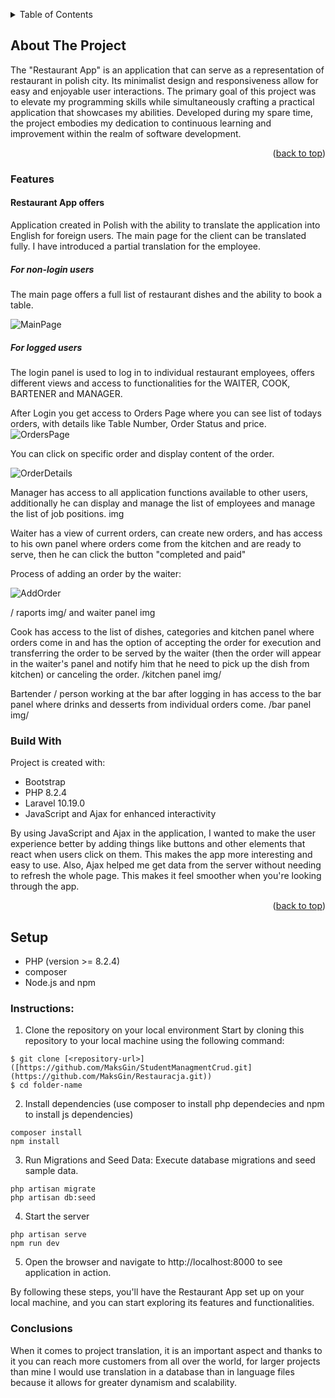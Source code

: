 <a name="readme-top"></a>
<!-- TABLE OF CONTENTS -->
<details>
  <summary>Table of Contents</summary>
  <ol>
    <li>
      <a href="#about-the-project">About The Project</a>
      <ul>
        <li><a href="#features">Features</a></li>
      </ul>
        <ul>
        <li><a href="#built-with">Built With</a></li>
      </ul>
    </li>
    <li>
      <a href="#getting-started">Getting Started</a>
      <ul>
        <li><a href="#prerequisites">Prerequisites</a></li>
        <li><a href="#installation">Installation</a></li>
      </ul>
    </li>
    <li><a href="#usage">Usage</a></li>
    <li><a href="#roadmap">Roadmap</a></li>
    <li><a href="#contributing">Contributing</a></li>
    <li><a href="#license">License</a></li>
    <li><a href="#contact">Contact</a></li>
    <li><a href="#conslusions">Conslusions</a></li>
  </ol>
</details>


## About The Project

The "Restaurant App" is an application that can serve as a representation of restaurant in polish city. Its minimalist design and responsiveness allow for easy and enjoyable user interactions.
The primary goal of this project was to elevate my programming skills while simultaneously crafting a practical application that showcases my abilities. Developed during my spare time, the project embodies my dedication to continuous learning and improvement within the realm of software development.

<p align="right">(<a href="#readme-top">back to top</a>)</p>

### Features

#### Restaurant App offers

Application created in Polish with the ability to translate the application into English for foreign users. The main page for the client can be translated fully. I have introduced a partial translation for the employee.

##### For non-login users
The main page offers a full list of restaurant dishes and the ability to book a table.

![MainPage](https://github.com/MaksGin/Restauracja/assets/26302413/8baa6165-3da5-40e2-8f8d-5f17bdee41e3)


##### For logged users
The login panel is used to log in to individual restaurant employees, offers different views and access to functionalities for the WAITER, COOK, BARTENER and MANAGER.

After Login you get access to Orders Page where you can see list of todays orders, with details like Table Number, Order Status and price.
![OrdersPage](https://github.com/MaksGin/Restauracja/assets/26302413/8c6444ae-404f-41bc-8a02-37de2a379a76)

You can click on specific order and display content of the order.

![OrderDetails](https://github.com/MaksGin/Restauracja/assets/26302413/a6487bdf-9ba0-459a-bb5c-c7a459d69154)


Manager has access to all application functions available to other users, additionally he can display and manage the list of employees and manage the list of job positions.
img

Waiter has a view of current orders, can create new orders, and has access to his own panel where orders come from the kitchen and are ready to serve, then he can click the button "completed and paid"



Process of adding an order by the waiter:


![AddOrder](https://github.com/MaksGin/Restauracja/assets/26302413/acd1bf69-60ba-45fd-b34a-ef49fd362d5a)


/ raports img/ and waiter panel img


Cook has access to the list of dishes, categories and kitchen panel where orders come in and has the option of accepting the order for execution and transferring the order to be served by the waiter (then the order will appear in the waiter's panel and notify him that he need to pick up the dish from kitchen) or canceling the order.
/kitchen panel img/

Bartender / person working at the bar after logging in has access to the bar panel where drinks and desserts from individual orders come.
/bar panel img/



### Build With

Project is created with:
* Bootstrap
* PHP 8.2.4
* Laravel 10.19.0
* JavaScript and Ajax for enhanced interactivity

By using JavaScript and Ajax in the application, I wanted to make the user experience better by adding things like buttons and other elements that react when users click on them. This makes the app more interesting and easy to use. Also, Ajax helped me get data from the server without needing to refresh the whole page. This makes it feel smoother when you're looking through the app.

<p align="right">(<a href="#readme-top">back to top</a>)</p>

## Setup
- PHP (version >= 8.2.4)
- composer
- Node.js and npm

### Instructions: 
1. Clone the repository on your local environment
   Start by cloning this repository to your local machine using the following command:
```
$ git clone [<repository-url>]([https://github.com/MaksGin/StudentManagmentCrud.git](https://github.com/MaksGin/Restauracja.git))
$ cd folder-name
```
2. Install dependencies (use composer to install php dependecies and npm to install js dependencies)
```
composer install
npm install
```
3. Run Migrations and Seed Data: Execute database migrations and seed sample data.
```
php artisan migrate
php artisan db:seed
```
4. Start the server
```
php artisan serve
npm run dev
```
5. Open the browser and navigate to
   http://localhost:8000 to see application in action.

  By following these steps, you'll have the Restaurant App set up on your local machine, and you can start exploring its features and functionalities. 

### Conclusions

When it comes to project translation, it is an important aspect and thanks to it you can reach more customers from all over the world, for larger projects than mine I would use translation in a database than in language files because it allows for greater dynamism and scalability.

